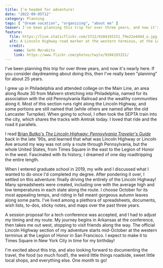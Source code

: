 ```yaml
---
title: I'm headed for adventure!
date: "2022-09-05T12"
category: Planning
tags: [ "dream vacation", "organizing", "about me" ]
teaser: I've been planning this trip for over three years, and now it's nearly here.
feature:
  file: https://live.staticflickr.com/3712/9104193151_f9e22e4d4d_o.jpg
  alt: A Lincoln Highway road marker at the western terminus, at the Legion of Honor in San Francisco.
  credit:
    name: Seth Morabito
    link: https://www.flickr.com/photos/twylo/9104193151/
---
```


I've been planning this trip for over three years, and now it's nearly here. If you consider daydreaming about doing this, then I've really been "planning" for about 25 years.

I grew up in Philadelphia and attended college on the Main Line, an area along Route 30 from Malvern stretching into Philadelphia, named for its association with the old Pennsylvania Railroad and the wealthy communities along it. Most of this section runs right along the Lincoln Highway, and some portions are still named that (while others are named after the old Lancaster Turnpike). When going to school, I often took the SEPTA train into the city, which shares the tracks with Amtrak today. I loved that ride and the road it parallels.

I read [Brian Butko's _The Lincoln Highway: Pennsylvania Traveler's Guide_](https://www.barnesandnoble.com/w/lincoln-highway-brian-a-butko/1100000919?ean=9780811748261) back in the late '90s, and learned that what was Lincoln Highway or Lincoln Ave around my way was not only a route through Pennsylvania, but the whole United States, from Times Square in the east to the Legion of Honor in the west. Fascinated with its history, I dreamed of one day roadtripping the entire length.

When I entered graduate school in 2019, my wife and I discussed what I wanted to do once I'd completed my degree. After pondering it over, I settled on this adventure: finally driving the entirely of the Lincoln Highway! Many spreadsheets were created, including one with the average high and low temperatures in each state along the route. I choose October for its most appealing temps, and riding in fall meant gorgeous autumn leaves along some parts. I've lived among a plethora of spreadsheets, documents, wish lists, to-dos, sticky notes, and maps over the past three years.

A session proposal for a tech conference was accepted, and I had to adjust my timing and my route. My journey begins in Arkansas at the conference, then takes me out west, stopping to visit friends along the way. The official Lincoln Highway section of my adventure starts mid-October at the western terminus at the Legion of Honor in San Francisco. I expect to make it to Times Square in New York City in time for my birthday!

I'm excited about this trip, and also looking forward to documenting the travel, the food (so much food!), the weird little things roadside, sweet little local shops, and everything else. One month to go!
